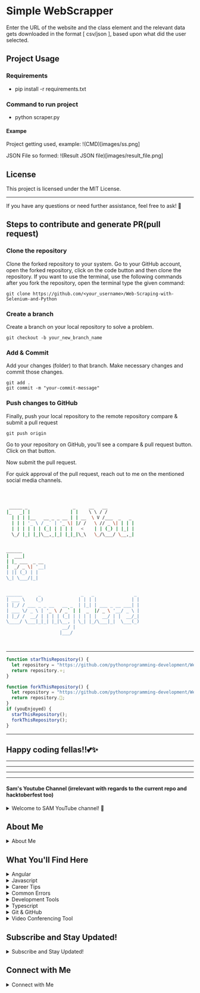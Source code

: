 # Simple WebScrapper

Enter the URL of the website and the class element and the relevant data gets downloaded in the format [ csv/json ], based upon what did the user selected.

## Project Usage

### Requirements

- pip install -r requirements.txt


### Command to run project

- python scraper.py

#### Exampe

Project getting used, example:
!(CMD)[images/ss.png]

JSON File so formed:
!(Result JSON file)[images/result_file.png]


## License

This project is licensed under the MIT License.

---

If you have any questions or need further assistance, feel free to ask! 🚀

## Steps to contribute and generate PR(pull request)

### Clone the repository

Clone the forked repository to your system. Go to your GitHub account, open the forked repository, click on the code button and then clone the repository.
If you want to use the terminal, use the following commands after you fork the repository, open the terminal type the given command:

```
git clone https://github.com/<your_username>/Web-Scraping-with-Selenium-and-Python
```

### Create a branch

Create a branch on your local repository to solve a problem.

```
git checkout -b your_new_branch_name
```

### Add & Commit

Add your changes (folder) to that branch.
Make necessary changes and commit those changes.

```
git add .
git commit -m "your-commit-message"
```

### Push changes to GitHub

Finally, push your local repository to the remote repository compare & submit a pull request

```
git push origin
```

Go to your repository on GitHub, you'll see a compare & pull request button. Click on that button.

Now submit the pull request.

For quick approval of the pull request, reach out to me on the mentioned social media channels.

```bash



 _____ _                 _     __   __
|_   _| |               | |    \ \ / /
  | | | |__   __ _ _ __ | | __  \ V /___  _   _
  | | | '_ \ / _` | '_ \| |/ /   \ // _ \| | | |
  | | | | | | (_| | | | |   <    | | (_) | |_| |
  \_/ |_| |_|\__,_|_| |_|_|\_\   \_/\___/ \__,_|


______
|  ___|
| |_ ___  _ __
|  _/ _ \| '__|
| || (_) | |
\_| \___/|_|


______      _               _   _               _
| ___ \    (_)             | | | |             | |
| |_/ / ___ _ _ __   __ _  | |_| | ___ _ __ ___| |
| ___ \/ _ \ | '_ \ / _` | |  _  |/ _ \ '__/ _ \ |
| |_/ /  __/ | | | | (_| | | | | |  __/ | |  __/_|
\____/ \___|_|_| |_|\__, | \_| |_/\___|_|  \___(_)
                     __/ |
                    |___/




```

---

```javascript
function starThisRepository() {
  let repository = "https://github.com/pythonprogramming-development/Web-Scraping-with-Selenium-and-Python";
  return repository.⭐;
}

function forkThisRepository() {
  let repository = "https://github.com/pythonprogramming-development/Web-Scraping-with-Selenium-and-Python"
  return repository.🍴;
}
if (youEnjoyed) {
  starThisRepository();
  forkThisRepository();
}
```

---

## Happy coding fellas!!💕✨

---
---
---
---

#### Sam's Youtube Channel (irrelevant with regards to the current repo and hacktoberfest too) 

<details>
  <summary>Welcome to SAM YouTube channel! 🎉</summary>
  In this channel, I share exciting content related to web development. Whether you're interested in Angular, Javascript, or Productivity tips, you'll find something valuable here.

  [YouTube Channel](http://youtube.com/@neweraofcoding)
</details>

## About Me

<details>
  <summary>About Me</summary>
  I'm Sam, and I'm passionate about product engineering and web development. I create videos that will help you learn web development.
</details>

## What You'll Find Here

<details>
  <summary>Angular</summary>
  Learn the fundamentals. I explained everything you need to get started with this JavaScript framework written in TypeScript. It is the web development framework for building the future. works at any scale. Loved by millions. Build for everyone. open-source framework for building single-page client applications using HTML and TypeScript.
</details>

<details>
  <summary>Javascript</summary>
  JavaScript is a powerful programming language that can add interactivity to a website. JavaScript is easy to learn. It's the foundation of frontend web development.
</details>

<details>
  <summary>Career Tips</summary>
  Self-assessment, goal setting, action planning, implementation, and refinement. By following these steps, you can develop a road map for achieving your career goals. Tips to improve your career development. Cultivating a beginner's mindset is a critical part of career growth. critical part of your professional growth.
</details>

<details>
  <summary>Common Errors</summary>
  Mistakes to Avoid in Software Development Projects.
</details>

<details>
  <summary>Development Tools</summary>
  Top Software Development Tools List.
</details>

<details>
  <summary>Typescript</summary>
  TypeScript extends JavaScript by adding types to the language. TypeScript speeds up your development experience by catching errors. TypeScript can help enhance and improve your web development projects.
</details>

<details>
  <summary>Git & GitHub</summary>
  GitHub is where over 100 million developers shape the future of software together. Contribute to the open-source community and manage Git repositories. This practical guide gets you to jump right into using GitHub, learning the basics of Git. Git and GitHub are two of the most essential tools in the world of software development.
</details>

<details>
  <summary>Video Conferencing Tool</summary>
  Unlock the potential of video conferencing software development. Dive into our guide for insights on key features and cost factors. If you're looking to integrate video communication into your app or planning to build a video streaming/conference app from scratch, create a fully customized audio & video conferencing app.
</details>

## Subscribe and Stay Updated!

<details>
  <summary>Subscribe and Stay Updated!</summary>
  Don't miss out on new videos! Subscribe to my channel and hit the notification bell 🔔 to receive updates whenever I upload fresh content. Let's learn, laugh, and explore together!

  [Subscribe to My Channel!](http://youtube.com/@neweraofcoding)
</details>

## Connect with Me

<details>
  <summary>Connect with Me</summary>
  - **YouTube**: [YouTube Channel Link](http://youtube.com/@neweraofcoding)
  - **Facebook**: [Facebook Page Link](https://www.facebook.com/learnangular2plus/)
  - **Instagram**: [Instagram Page Link](https://www.instagram.com/angular_development/)
  
  Feel free to reach out, comment on videos, and share your thoughts. I appreciate your support! 🙌
</details>
